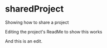 # sharedProject
Showing how to share a project

Editing the project's ReadMe to show this works

And this is an edit.


